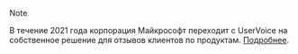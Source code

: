 > [!NOTE]
> В течение 2021 года корпорация Майкрософт переходит с UserVoice на собственное решение для отзывов клиентов по продуктам. [Подробнее](https://support.microsoft.com/topic/-pages-430e1a78-e016-472a-a10f-dc2a3df3450a).